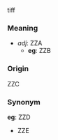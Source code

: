 tiff
### Meaning
+ _adj_: ZZA
    + __eg__: ZZB

### Origin

ZZC

### Synonym

__eg__: ZZD

+ ZZE


